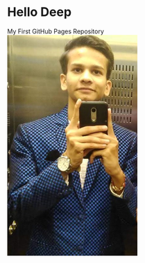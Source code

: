 # Hello Deep
My First GitHub Pages Repository<br>
<img src="https://github.com/deep-santani/Freelancing/blob/master/Photo.jpg" width="300" hight="300"></img>
